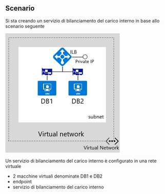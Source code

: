 ## Scenario

Si sta creando un servizio di bilanciamento del carico interno in base allo scenario seguente

![DESCRIZIONE DELL’IMMAGINE](./media/load-balancer-get-started-ilb-scenario-include/figure1.png)

Un servizio di bilanciamento del carico interno è configurato in una rete virtuale 
 
- 2 macchine virtuali denominate DB1 e DB2<BR>
- endpoint <BR>
- servizio di bilanciamento del carico interno<BR>

<!-------HONumber=AcomDC_1223_2015-->
